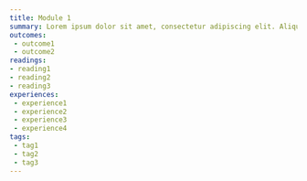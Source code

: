 ```yaml
---
title: Module 1
summary: Lorem ipsum dolor sit amet, consectetur adipiscing elit. Aliquam pretium lectus tortor, sit amet feugiat orci tincidunt sed. Sed posuere elit at libero consectetur congue.
outcomes:
 - outcome1
 - outcome2
readings:
- reading1
- reading2
- reading3
experiences:
 - experience1
 - experience2
 - experience3
 - experience4
tags:
 - tag1
 - tag2
 - tag3
---
```

